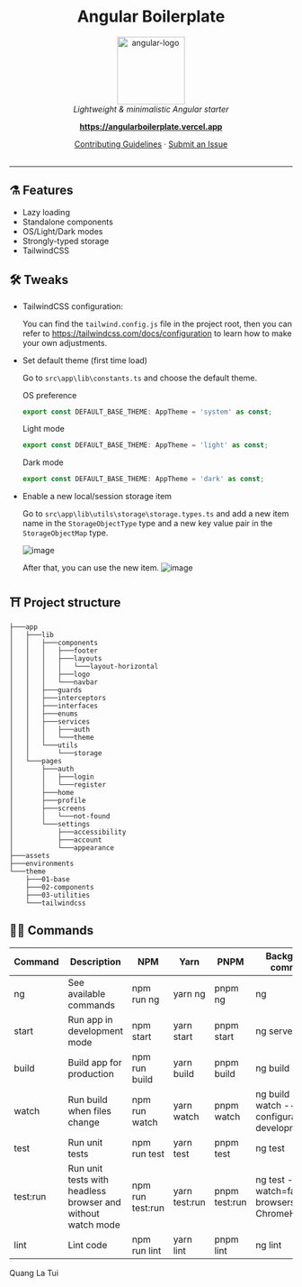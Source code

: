 <h1 align="center">Angular Boilerplate</h1>

<p align="center">
  <img src="https://img.icons8.com/ios-filled/150/000000/angularjs.png" alt="angular-logo" width="120px" height="120px"/>
  <br>
  <i>Lightweight & minimalistic Angular starter</i>
  <br>
</p>

<p align="center">
  <a href="https://angularboilerplate.vercel.app"><strong>https://angularboilerplate.vercel.app</strong></a>
  <br>
</p>

<p align="center">
  <a href="CONTRIBUTING.md">Contributing Guidelines</a>
  ·
  <a href="https://github.com/juanmesa2097/angular-boilerplate/issues">Submit an Issue</a>
  <br>
  <br>
</p>
<hr>

## ⚗️ Features

- Lazy loading
- Standalone components
- OS/Light/Dark modes
- Strongly-typed storage
- TailwindCSS

## 🛠️ Tweaks

- TailwindCSS configuration:

  You can find the `tailwind.config.js` file in the project root, then you can refer to https://tailwindcss.com/docs/configuration to learn how to make your own adjustments.

- Set default theme (first time load)

  Go to `src\app\lib\constants.ts` and choose the default theme.

  OS preference

  ```ts
  export const DEFAULT_BASE_THEME: AppTheme = 'system' as const;
  ```

  Light mode

  ```ts
  export const DEFAULT_BASE_THEME: AppTheme = 'light' as const;
  ```

  Dark mode

  ```ts
  export const DEFAULT_BASE_THEME: AppTheme = 'dark' as const;
  ```

- Enable a new local/session storage item

  Go to `src\app\lib\utils\storage\storage.types.ts` and add a new item name in the `StorageObjectType` type and a new key value pair in the `StorageObjectMap` type.

  ![image](https://user-images.githubusercontent.com/64181348/173276010-a4b95a63-2fe0-4104-9b09-34eeea5f0025.png)

  After that, you can use the new item.
  ![image](https://user-images.githubusercontent.com/64181348/173276575-09322722-387d-4c20-95af-fa9915079e3a.png)

## ⛩️ Project structure

```console
├───app
│   ├───lib
│   │   ├───components
│   │   │   ├───footer
│   │   │   ├───layouts
│   │   │   │   └───layout-horizontal
│   │   │   ├───logo
│   │   │   └───navbar
│   │   ├───guards
│   │   ├───interceptors
│   │   ├───interfaces
│   │   ├───enums
│   │   ├───services
│   │   │   ├───auth
│   │   │   └───theme
│   │   └───utils
│   │       └───storage
│   └───pages
│       ├───auth
│       │   ├───login
│       │   └───register
│       ├───home
│       ├───profile
│       ├───screens
│       │   └───not-found
│       └───settings
│           ├───accessibility
│           ├───account
│           └───appearance
├───assets
├───environments
└───theme
    ├───01-base
    ├───02-components
    ├───03-utilities
    └───tailwindcss
```

## 🧙‍♂️ Commands

| Command  | Description                                                 | NPM              | Yarn          | PNPM          | Background command                              |
| -------- | ----------------------------------------------------------- | ---------------- | ------------- | ------------- | ----------------------------------------------- |
| ng       | See available commands                                      | npm run ng       | yarn ng       | pnpm ng       | ng                                              |
| start    | Run app in development mode                                 | npm start        | yarn start    | pnpm start    | ng serve                                        |
| build    | Build app for production                                    | npm run build    | yarn build    | pnpm build    | ng build                                        |
| watch    | Run build when files change                                 | npm run watch    | yarn watch    | pnpm watch    | ng build --watch --configuration development    |
| test     | Run unit tests                                              | npm run test     | yarn test     | pnpm test     | ng test                                         |
| test:run | Run unit tests with headless browser and without watch mode | npm run test:run | yarn test:run | pnpm test:run | ng test --watch=false --browsers ChromeHeadless |
| lint     | Lint code                                                   | npm run lint     | yarn lint     | pnpm lint     | ng lint                                         |

Quang La Tui
